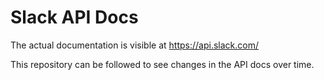 # Slack API Docs

The actual documentation is visible at https://api.slack.com/

This repository can be followed to see changes in the API docs over time.
